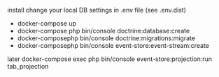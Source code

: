 install
change your local DB settings in .env file (see .env.dist)
* docker-compose up
* docker-compose php bin/console doctrine:database:create
* docker-composephp bin/console doctrine:migrations:migrate
* docker-composephp bin/console event-store:event-stream:create

later
docker-compose exec php bin/console event-store:projection:run tab_projection
